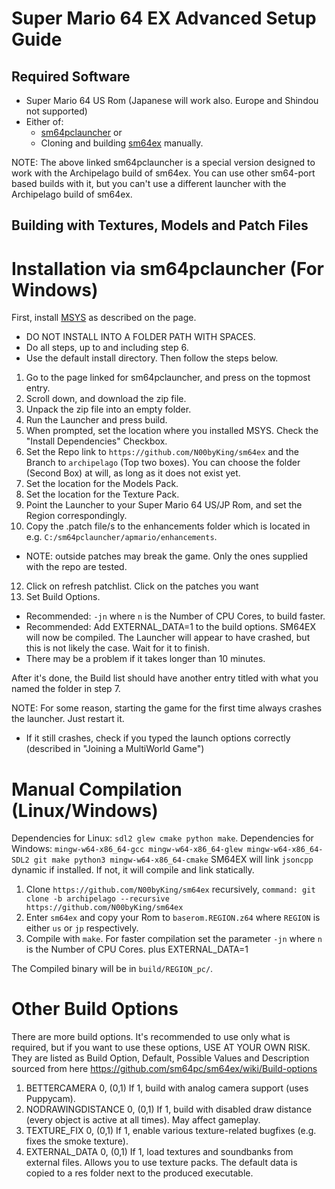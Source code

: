 # Super Mario 64 EX Advanced Setup Guide

## Required Software

- Super Mario 64 US Rom (Japanese will work also. Europe and Shindou not supported)
- Either of: 
  - [sm64pclauncher](https://github.com/N00byKing/sm64pclauncher/releases) or
  - Cloning and building [sm64ex](https://github.com/N00byKing/sm64ex) manually.


NOTE: The above linked sm64pclauncher is a special version designed to work with the Archipelago build of sm64ex.
You can use other sm64-port based builds with it, but you can't use a different launcher with the Archipelago build of sm64ex.

## Building with Textures, Models and Patch Files

# Installation via sm64pclauncher (For Windows)
First, install [MSYS](https://www.msys2.org/) as described on the page.
- DO NOT INSTALL INTO A FOLDER PATH WITH SPACES.
- Do all steps, up to and including step 6.
- Use the default install directory.
Then follow the steps below.


1. Go to the page linked for sm64pclauncher, and press on the topmost entry.
3. Scroll down, and download the zip file.
4. Unpack the zip file into an empty folder.
5. Run the Launcher and press build.
6. When prompted, set the location where you installed MSYS. Check the "Install Dependencies" Checkbox.
7. Set the Repo link to `https://github.com/N00byKing/sm64ex` and the Branch to `archipelago` (Top two boxes). You can choose the folder (Second Box) at will, as long as it does not exist yet.
8. Set the location for the Models Pack.
9. Set the location for the Texture Pack.
10. Point the Launcher to your Super Mario 64 US/JP Rom, and set the Region correspondingly.
11. Copy the .patch file/s to the enhancements folder which is located in e.g. `C:/sm64pclauncher/apmario/enhancements`.
  - NOTE: outside patches may break the game. Only the ones supplied with the repo are tested.
12. Click on refresh patchlist. Click on the patches you want
13. Set Build Options.
  - Recommended: `-jn` where `n` is the Number of CPU Cores, to build faster.
  - Recommended: Add EXTERNAL_DATA=1 to the build options.
SM64EX will now be compiled. The Launcher will appear to have crashed, but this is not likely the case. Wait for it to finish.
- There may be a problem if it takes longer than 10 minutes.


After it's done, the Build list should have another entry titled with what you named the folder in step 7.

NOTE: For some reason, starting the game for the first time always crashes the launcher. Just restart it.
- If it still crashes, check if you typed the launch options correctly (described in "Joining a MultiWorld Game")

# Manual Compilation (Linux/Windows)

Dependencies for Linux: `sdl2 glew cmake python make`.
Dependencies for Windows: `mingw-w64-x86_64-gcc mingw-w64-x86_64-glew mingw-w64-x86_64-SDL2 git make python3 mingw-w64-x86_64-cmake`
SM64EX will link `jsoncpp` dynamic if installed. If not, it will compile and link statically.

1. Clone `https://github.com/N00byKing/sm64ex` recursively, `command: git clone -b archipelago --recursive https://github.com/N00byKing/sm64ex`
2. Enter `sm64ex` and copy your Rom to `baserom.REGION.z64` where `REGION` is either `us` or `jp` respectively.
3. Compile with `make`. For faster compilation set the parameter `-jn` where `n` is the Number of CPU Cores. plus EXTERNAL_DATA=1

The Compiled binary will be in `build/REGION_pc/`.

# Other Build Options
There are more build options. It's recommended to use only what is required, but if you want to use these options, USE AT YOUR OWN RISK.
They are listed as Build Option, Default, Possible Values and Description sourced from here https://github.com/sm64pc/sm64ex/wiki/Build-options
1. BETTERCAMERA 0, (0,1) If 1, build with analog camera support (uses Puppycam).
2. NODRAWINGDISTANCE 0, (0,1) If 1, build with disabled draw distance (every object is active at all times). May affect gameplay.
3. TEXTURE_FIX	0, (0,1) If 1, enable various texture-related bugfixes (e.g. fixes the smoke texture).
4. EXTERNAL_DATA 0, (0,1) If 1, load textures and soundbanks from external files. Allows you to use texture packs. The default data is copied to a res folder next to the produced executable.
